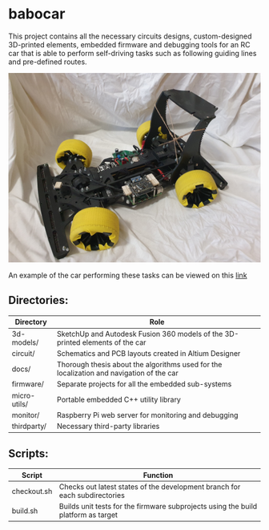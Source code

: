 # babocar
This project contains all the necessary circuits designs, custom-designed 3D-printed elements, embedded firmware and debugging tools for an RC car that is able to perform self-driving tasks such as following guiding lines and pre-defined routes.

[<img src="https://github.com/somaveszelovszki/babocar/blob/master/docs/babocar.jpg" width="600">](https://www.youtube.com/watch?v=wYXTI0n2l1o&ab_channel=BMEVIKRobonAUT)

An example of the car performing these tasks can be viewed on this [link](https://www.youtube.com/watch?v=wYXTI0n2l1o&ab_channel=BMEVIKRobonAUT)

## Directories:
|Directory     |Role                                                                                      |
|--------------|------------------------------------------------------------------------------------------|
| 3d-models/   | SketchUp and Autodesk Fusion 360 models of the 3D-printed elements of the car         |
| circuit/     | Schematics and PCB layouts created in Altium Designer                                    |
| docs/        | Thorough thesis about the algorithms used for the localization and navigation of the car |
| firmware/    | Separate projects for all the embedded sub-systems                                       |
| micro-utils/ | Portable embedded C++ utility library                                                    |
| monitor/     | Raspberry Pi web server for monitoring and debugging                                     |
| thirdparty/  | Necessary third-party libraries                                                          |

## Scripts:

| Script      | Function                                                                          |
|-------------|-----------------------------------------------------------------------------------|
| checkout.sh | Checks out latest states of the development branch for each subdirectories        |
| build.sh    | Builds unit tests for the firmware subprojects using the build platform as target |
